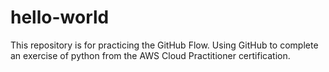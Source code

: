 # hello-world
This repository is for practicing the GitHub Flow.
Using GitHub to complete an exercise of python from the AWS Cloud Practitioner certification.
